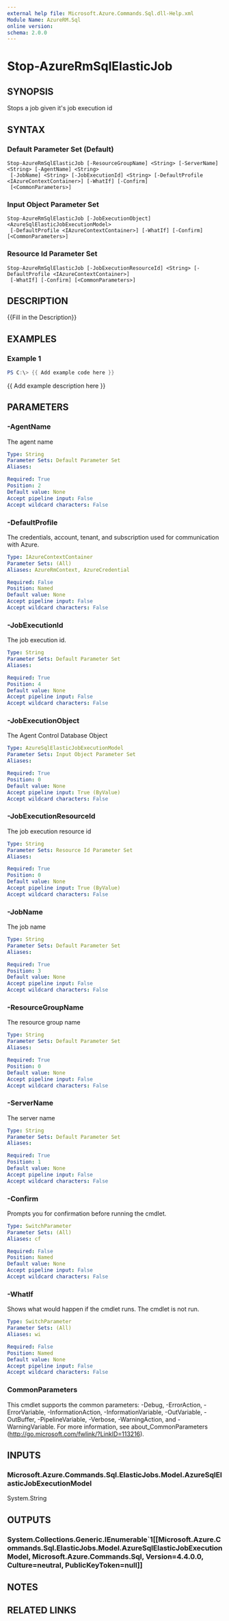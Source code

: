 ```yaml
---
external help file: Microsoft.Azure.Commands.Sql.dll-Help.xml
Module Name: AzureRM.Sql
online version:
schema: 2.0.0
---
```


# Stop-AzureRmSqlElasticJob

## SYNOPSIS
Stops a job given it's job execution id

## SYNTAX

### Default Parameter Set (Default)
```
Stop-AzureRmSqlElasticJob [-ResourceGroupName] <String> [-ServerName] <String> [-AgentName] <String>
 [-JobName] <String> [-JobExecutionId] <String> [-DefaultProfile <IAzureContextContainer>] [-WhatIf] [-Confirm]
 [<CommonParameters>]
```

### Input Object Parameter Set
```
Stop-AzureRmSqlElasticJob [-JobExecutionObject] <AzureSqlElasticJobExecutionModel>
 [-DefaultProfile <IAzureContextContainer>] [-WhatIf] [-Confirm] [<CommonParameters>]
```

### Resource Id Parameter Set
```
Stop-AzureRmSqlElasticJob [-JobExecutionResourceId] <String> [-DefaultProfile <IAzureContextContainer>]
 [-WhatIf] [-Confirm] [<CommonParameters>]
```

## DESCRIPTION
{{Fill in the Description}}

## EXAMPLES

### Example 1
```powershell
PS C:\> {{ Add example code here }}
```

{{ Add example description here }}

## PARAMETERS

### -AgentName
The agent name

```yaml
Type: String
Parameter Sets: Default Parameter Set
Aliases:

Required: True
Position: 2
Default value: None
Accept pipeline input: False
Accept wildcard characters: False
```

### -DefaultProfile
The credentials, account, tenant, and subscription used for communication with Azure.

```yaml
Type: IAzureContextContainer
Parameter Sets: (All)
Aliases: AzureRmContext, AzureCredential

Required: False
Position: Named
Default value: None
Accept pipeline input: False
Accept wildcard characters: False
```

### -JobExecutionId
The job execution id.

```yaml
Type: String
Parameter Sets: Default Parameter Set
Aliases:

Required: True
Position: 4
Default value: None
Accept pipeline input: False
Accept wildcard characters: False
```

### -JobExecutionObject
The Agent Control Database Object

```yaml
Type: AzureSqlElasticJobExecutionModel
Parameter Sets: Input Object Parameter Set
Aliases:

Required: True
Position: 0
Default value: None
Accept pipeline input: True (ByValue)
Accept wildcard characters: False
```

### -JobExecutionResourceId
The job execution resource id

```yaml
Type: String
Parameter Sets: Resource Id Parameter Set
Aliases:

Required: True
Position: 0
Default value: None
Accept pipeline input: True (ByValue)
Accept wildcard characters: False
```

### -JobName
The job name

```yaml
Type: String
Parameter Sets: Default Parameter Set
Aliases:

Required: True
Position: 3
Default value: None
Accept pipeline input: False
Accept wildcard characters: False
```

### -ResourceGroupName
The resource group name

```yaml
Type: String
Parameter Sets: Default Parameter Set
Aliases:

Required: True
Position: 0
Default value: None
Accept pipeline input: False
Accept wildcard characters: False
```

### -ServerName
The server name

```yaml
Type: String
Parameter Sets: Default Parameter Set
Aliases:

Required: True
Position: 1
Default value: None
Accept pipeline input: False
Accept wildcard characters: False
```

### -Confirm
Prompts you for confirmation before running the cmdlet.

```yaml
Type: SwitchParameter
Parameter Sets: (All)
Aliases: cf

Required: False
Position: Named
Default value: None
Accept pipeline input: False
Accept wildcard characters: False
```

### -WhatIf
Shows what would happen if the cmdlet runs.
The cmdlet is not run.

```yaml
Type: SwitchParameter
Parameter Sets: (All)
Aliases: wi

Required: False
Position: Named
Default value: None
Accept pipeline input: False
Accept wildcard characters: False
```

### CommonParameters
This cmdlet supports the common parameters: -Debug, -ErrorAction, -ErrorVariable, -InformationAction, -InformationVariable, -OutVariable, -OutBuffer, -PipelineVariable, -Verbose, -WarningAction, and -WarningVariable. For more information, see about_CommonParameters (http://go.microsoft.com/fwlink/?LinkID=113216).

## INPUTS

### Microsoft.Azure.Commands.Sql.ElasticJobs.Model.AzureSqlElasticJobExecutionModel
System.String

## OUTPUTS

### System.Collections.Generic.IEnumerable`1[[Microsoft.Azure.Commands.Sql.ElasticJobs.Model.AzureSqlElasticJobExecutionModel, Microsoft.Azure.Commands.Sql, Version=4.4.0.0, Culture=neutral, PublicKeyToken=null]]

## NOTES

## RELATED LINKS
